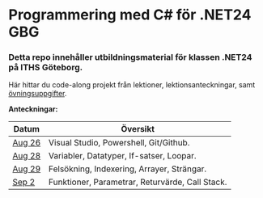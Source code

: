 # Programmering med C# för .NET24 GBG

### Detta repo innehåller utbildningsmaterial för klassen .NET24 på ITHS Göteborg.

Här hittar du code-along projekt från lektioner, lektionsanteckningar, samt [övningsuppgifter](https://github.com/everyloop/NET24-Csharp/blob/master/Exercises/Exercises.md).

**Anteckningar:**

| Datum  | Översikt                                               |
|--------|--------------------------------------------------------|
| [Aug 26][Aug26] | Visual Studio, Powershell, Git/Github.        |
| [Aug 28][Aug28] | Variabler, Datatyper, If-satser, Loopar.      |
| [Aug 29][Aug29] | Felsökning, Indexering, Arrayer, Strängar.    |
| [Sep 2][Sep2] | Funktioner, Parametrar, Returvärde, Call Stack. |


[Aug26]: https://github.com/everyloop/NET24-Csharp/blob/master/Lecture-notes/Aug26.md
[Aug28]: https://github.com/everyloop/NET24-Csharp/blob/master/Lecture-notes/Aug28.md
[Aug29]: https://github.com/everyloop/NET24-Csharp/blob/master/Lecture-notes/Aug29.md
[Sep2]: https://github.com/everyloop/NET24-Csharp/blob/master/Lecture-notes/Sep2.md
